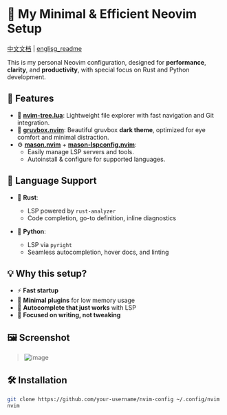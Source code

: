 # 🌙 My Minimal & Efficient Neovim Setup

[中文文档](https://github.com/Horoaw/nvim-config/blob/main/chinese_README.me) | [englisg_readme](https://github.com/Horoaw/nvim-config/blob/main/README.md)


This is my personal Neovim configuration, designed for **performance**, **clarity**, and **productivity**, with special focus on Rust and Python development.

## 🔧 Features

- 📁 **[nvim-tree.lua](https://github.com/nvim-tree/nvim-tree.lua)**: Lightweight file explorer with fast navigation and Git integration.
- 🎨 **[gruvbox.nvim](https://github.com/ellisonleao/gruvbox.nvim)**: Beautiful gruvbox **dark theme**, optimized for eye comfort and minimal distraction.
- ⚙️ **[mason.nvim](https://github.com/williamboman/mason.nvim)** + **[mason-lspconfig.nvim](https://github.com/williamboman/mason-lspconfig.nvim)**:
  - Easily manage LSP servers and tools.
  - Autoinstall & configure for supported languages.

## 🚀 Language Support

- 🦀 **Rust**:
  - LSP powered by `rust-analyzer`
  - Code completion, go-to definition, inline diagnostics

- 🐍 **Python**:
  - LSP via `pyright`
  - Seamless autocompletion, hover docs, and linting

## 💡 Why this setup?

- ⚡ **Fast startup**
- 🧠 **Minimal plugins** for low memory usage
- 💬 **Autocomplete that just works** with LSP
- 🎯 **Focused on writing, not tweaking**

## 🖼️ Screenshot

> ![image](https://github.com/user-attachments/assets/b6ba34cd-f005-42c3-a4fb-d65fc0b03637)


## 🛠️ Installation

```bash
git clone https://github.com/your-username/nvim-config ~/.config/nvim
nvim
